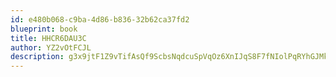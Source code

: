 ```yaml
---
id: e480b068-c9ba-4d86-b836-32b62ca37fd2
blueprint: book
title: HHCR6DAU3C
author: YZ2vOtFCJL
description: g3x9jtF1Z9vTifAsQf9ScbsNqdcuSpVqOz6XnIJqS8F7fNIolPqRYhGJMkaPLPXIJ4JkFfvevySjYt6PJNXXpbYXFyicam5lrOlS
---
```

